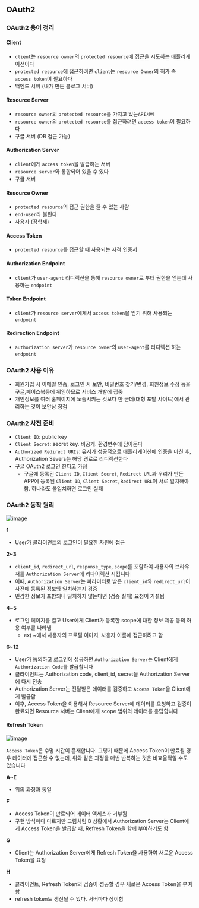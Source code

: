 ## OAuth2



### OAuth2 용어 정리

#### Client

- `client`는 `resource owner`의 `protected resource`에 접근을 시도하는 애플리케이션이다
- `protected resource`에 접근하려면 `client`는 `resource Owner`의 허가 즉 `access token`이 필요하다
- 백엔드 서버 (내가 만든 블로그 서버)

####  Resource Server

- `resource owner`의 `protected resource`를 가지고 있는`API서버`
- `resource owner`의 `protected resource`를 접근하려면 `access token`이 필요하다
- 구글 서버 (DB 접근 가능)

#### Authorization Server

- `client`에게 `access token`을 발급하는 서버
- `resource server`와 통합되어 있을 수 있다
- 구글 서버

#### Resource Owner

- `protected resource`의 접근 권한을 줄 수 있는 사람
- `end-user`라 불린다
- 사용자 (정학제)

#### Access Token

- `protected resource`를 접근할 때 사용되는 자격 인증서

#### Authorization Endpoint

- `client`가 `user-agent` 리디렉션을 통해 `resource owner`로 부터 권한을 얻는데 사용하는 `endpoint`

#### Token Endpoint

- `client`가 `resource server`에게서 `access token`을 얻기 위해 사용되는 `endpoint`

#### Redirection Endpoint

- `authorization server`가 `resource owner`의 `user-agent`를 리디렉션 하는 `endpoint`



### OAuth2 사용 이유

- 회원가입 시 이메일 인증, 로그인 시 보안, 비밀번호 찾기/변경, 회원정보 수정 등을 구글,페이스북등에 위임하므로 서비스 개발에 집중
- 개인정보를 여러 홈페이지에 노출시키는 것보다 한 군데(대형 포탈 사이트)에서 관리하는 것이 보안상 장점



### OAuth2 사전 준비

- `Client ID`: public key
- `Client Secret`: secret key. 비공개. 환경변수에 담아둔다
- `Authorized Redirect URIs`: 유저가 성공적으로 애플리케이션에 인증을 마친 후, Authorization Severs는 해당 경로로 리디렉션한다
- 구글 OAuth2 로그인 한다고 가정
  - 구글에 등록된 `Client ID`, `Client Secret`, `Redirect URL`과 우리가 만든 APP에 등록된 `Client ID`, `Client Secret`, `Redirect URL`이 서로 일치해야함. 하나라도 불일치하면 로그인 실패



### OAuth2 동작 원리

![image](https://user-images.githubusercontent.com/47052106/159877277-13abbfca-9210-4ae3-b2be-ecafb3e5f6c5.png)

**1**

- User가 클라이언트의 로그인이 필요한 자원에 접근

**2~3**

- `client_id`,  `redirect_url`, `response_type`, `scope`를 포함하여 사용자의 브라우저를 `Authorization Server`에 리다이렉션 시킵니다
- 이때, `Authorization Server`는 파라미터로 받은 `client_id`와 `redirect_url`이 사전에 등록된 정보와 일치하는지 검증
- 민감한 정보가 포함되니 일치하지 않는다면 (검증 실패) 요청이 거절됨

**4~5**

- 로그인 페이지를 열고 User에게 Client가 등록한 scope에 대한 정보 제공 동의 허용 여부를 나타냄
  - ex) ~에서 사용자의 프로필 이미지, 사용자 이름에 접근하려고 함

**6~12**

- User가 동의하고 로그인에 성공하면 `Authorization Server`는 Client에게 `Authorization Code`를 발급합니다
- 클라이언트는 Authorization code, client_id, secret을 Authorization Server에 다시 전송
- Authorization Server는 전달받은 데이터를 검증하고 `Access Token`을 Client에게 발급함
- 이후, Access Token을 이용해서 Resource Server에 데이터를 요청하고 검증이 완료되면 Resource 서버는 Client에게 scope 범위의 데이터를 응답합니다



#### Refresh Token

![image](https://user-images.githubusercontent.com/47052106/159878060-ee952057-0cb0-41cb-8328-a1996508c4ff.png)

`Access Token`은 수명 시간이 존재합니다. 그렇기 때문에 Access Token이 만료될 경우 데이터에 접근할 수 없는데, 위와 같은 과정을 매번 반복하는 것은 비효율적일 수도 있습니다



**A~E**

- 위의 과정과 동일

**F**

- Access Token이 만료되어 데이터 액세스가 거부됨
- 구현 방식마다 다르지만 그림처럼 B 상황에서 Authorization Server는 Client에게 Access Token을 발급할 때,  Refresh Token을 함께 부여하기도 함

**G**

- Client는 Authorization Server에게 Refresh Token을 사용하여 새로운 Access Token을 요청

**H**

- 클라이언트, Refresh Token의 검증이 성공할 경우 새로운 Access Token을 부여함
- refresh token도 갱신될 수 있다. 서버마다 상이함

